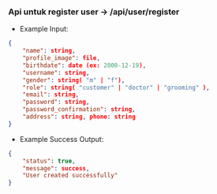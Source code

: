 ### Api untuk register user -> /api/user/register

- Example Input: 
```json
{ 
    "name": string, 
    "profile_image": file, 
    "birthdate": date (ex: 2000-12-19), 
    "username": string, 
    "gender": string( "m" | "f"), 
    "role": string( "customer" | "doctor" | "grooming" ), 
    "email": string, 
    "password": string, 
    "password_confirmation": string, 
    "address": string, phone: string 
}
```

- Example Success Output: 

```json
{ 
    "status": true, 
    "message": success, 
    "User created successfully"
}
```